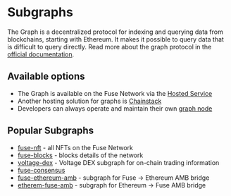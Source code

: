 # Subgraphs

The Graph is a decentralized protocol for indexing and querying data from blockchains, starting with Ethereum. It makes it possible to query data that is difficult to query directly. Read more about the graph protocol in the [official documentation](https://thegraph.com/docs/en/about/).

## Available options

* The Graph is available on the Fuse Network via the [Hosted Service](the-graph-hosted-service.md)
* Another hosting solution for graphs is [Chainstack](https://chainstack.com/)
* Developers can always operate and maintain their own [graph node](https://thegraph.com/docs/en/operating-graph-node/)

## Popular Subgraphs

* [fuse-nft](https://thegraph.com/hosted-service/subgraph/fuseio/fuse-nft) - all NFTs on the Fuse Network
* [fuse-blocks](https://thegraph.com/hosted-service/subgraph/fuseio/fuse-blocks) - blocks details of the network&#x20;
* [voltage-dex](https://thegraph.com/hosted-service/subgraph/voltfinance/voltage-exchange-v2) - Voltage DEX subgraph for on-chain trading information
* [fuse-consensus](https://thegraph.com/explorer/subgraph/fuseio/fuse-consensus)
* [fuse-ethereum-amb](https://thegraph.com/hosted-service/subgraph/fuseio/fuse-to-ethereum-amb) - subgraph for Fuse -> Ethereum AMB bridge
* [etherem-fuse-amb](https://thegraph.com/hosted-service/subgraph/fuseio/ethereum-to-fuse-amb) - subgraph for Ethereum -> Fuse AMB bridge

[\
](https://thegraph.com/hosted-service/subgraph/fuseio/fuse-to-ethereum-amb/edit)
